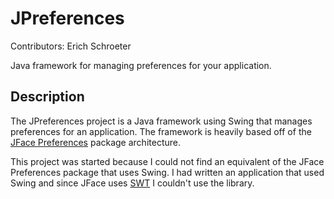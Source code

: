 # JPreferences

Contributors: Erich Schroeter

Java framework for managing preferences for your application.

## Description

The JPreferences project is a Java framework using Swing that manages
preferences for an application. The framework is heavily based off of the
[JFace Preferences][JFacePreferences] package architecture.

This project was started because I could not find an equivalent of the
JFace Preferences package that uses Swing. I had written an application
that used Swing and since JFace uses [SWT][SWT_Homepage] I couldn't use
the library.

[JFacePreferences]: http://help.eclipse.org/helios/index.jsp?topic=/org.eclipse.platform.doc.isv/reference/api/org/eclipse/jface/viewers/package-summary.html
[SWT_Homepage]: http://www.eclipse.org/swt/
